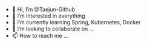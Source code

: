 - 👋 Hi, I’m @Taejun-Github
- 👀 I’m interested in everything
- 🌱 I’m currently learning Spring, Kubernetes, Docker
- 💞️ I’m looking to collaborate on ...
- 📫 How to reach me ...

<!---
Taejun-Github/Taejun-Github is a ✨ special ✨ repository because its `README.md` (this file) appears on your GitHub profile.
You can click the Preview link to take a look at your changes.
--->
